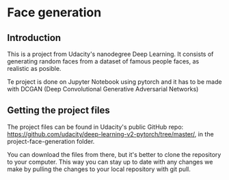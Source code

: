 # Face generation

## Introduction

This is a project from Udacity's nanodegree Deep Learning. It consists of generating random faces from a dataset of famous people faces, as realistic as posible.

Te project is done on Jupyter Notebook using pytorch and it has to be made with DCGAN (Deep Convolutional Generative Adversarial Networks)



## Getting the project files

The project files can be found in Udacity's public GitHub repo: https://github.com/udacity/deep-learning-v2-pytorch/tree/master/, in the project-face-generation folder.

You can download the files from there, but it's better to clone the repository to your computer. This way you can stay up to date with any changes we make by pulling the changes to your local repository with git pull.



